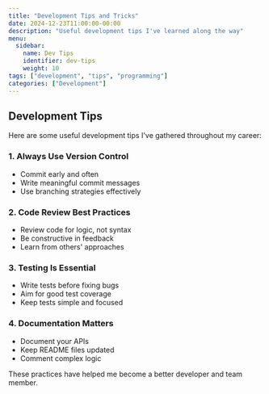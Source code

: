 ```yaml
---
title: "Development Tips and Tricks"
date: 2024-12-23T11:00:00-00:00
description: "Useful development tips I've learned along the way"
menu:
  sidebar:
    name: Dev Tips
    identifier: dev-tips
    weight: 10
tags: ["development", "tips", "programming"]
categories: ["Development"]
---
```


## Development Tips

Here are some useful development tips I've gathered throughout my career:

### 1. Always Use Version Control
- Commit early and often
- Write meaningful commit messages
- Use branching strategies effectively

### 2. Code Review Best Practices
- Review code for logic, not syntax
- Be constructive in feedback
- Learn from others' approaches

### 3. Testing Is Essential
- Write tests before fixing bugs
- Aim for good test coverage
- Keep tests simple and focused

### 4. Documentation Matters
- Document your APIs
- Keep README files updated
- Comment complex logic

These practices have helped me become a better developer and team member.
